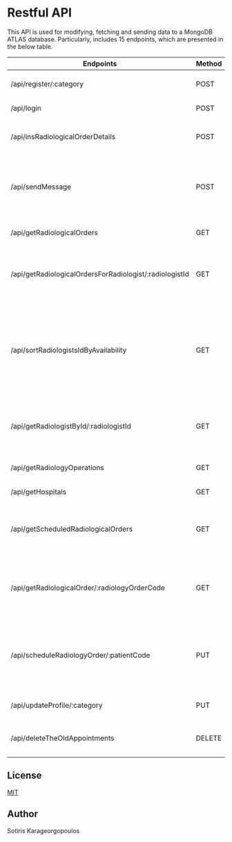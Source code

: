 # Restful API
This API is used for modifying, fetching and sending data to a MongoDB ATLAS database. Particularly, includes 15 endpoints, which are presented in the below table.

Endpoints|Method|Parameters|Description
---|---|---|---
/api/register/:category|POST|category=[string], is reffered to user's category|Registration of a user in the system
/api/login|POST|-|Connection to the system
/api/insRadiologicalOrderDetails|POST|-|Saves a radiological command to the database
/api/sendMessage|POST|-|Saves a user's message to the administrator in the database
/api/getRadiologicalOrders|GET|-|A list of all radiological commands.
/api/getRadiologicalOrdersForRadiologist/:radiologistId|GET|radiologistId=[string], is referred to radologist id| Retrieve a radiologist's radiological instructions from the database
/api/sortRadiologistsIdByAvailability|GET|-|Retrieve radiologists sorted in ascending order based on the number of radiological orders they have to perform.
/api/getRadiologistById/:radiologistId|GET|radiologistId=[string], is referred to radologist id|Retrieve information from a radiologist based on the radiologist ID.
/api/getRadiologyOperations|GET|-|Fetch all radiological operations.
/api/getHospitals|GET|-|Fetch all Hospitals.
/api/getScheduledRadiologicalOrders|GET|-|Retrieve all scheduled appointments for radiological examinations.
/api/getRadiologicalOrder/:radiologyOrderCode|GET|radiologyOrderCode=[string], a code for unique indentification of radiology order.|Fetch a radiological command based on radiographic command code.
/api/scheduleRadiologyOrder/:patientCode|PUT|patientCode=[string], a code for unique indentification of patient. |Determining the date, time and radiologist for a patient's radiological examinations.
/api/updateProfile/:category|PUT|category=[string], is reffered to user's category|Update a user's profile information.
/api/deleteTheOldAppointments|DELETE|-|Deleting appointments whose date has passed.

## License
[MIT](https://choosealicense.com/licenses/mit/)

## Author
Sotiris Karageorgopoulos
